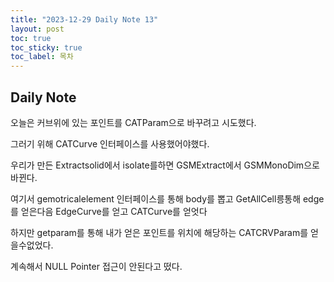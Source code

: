 ```yaml
---
title: "2023-12-29 Daily Note 13"
layout: post
toc: true
toc_sticky: true
toc_label: 목차
---
```


## Daily Note

오늘은 커브위에 있는 포인트를 CATParam으로 바꾸려고 시도했다.

그러기 위해 CATCurve 인터페이스를 사용했어야했다.

우리가 만든 Extractsolid에서 isolate를하면 GSMExtract에서 GSMMonoDim으로 바뀐다.

여기서 gemotricalelement 인터페이스를 통해 body를 뽑고 GetAllCell릉통해 edge를 얻은다음 EdgeCurve를 얻고 CATCurve를 얻엇다

하지만 getparam를 통해 내가 얻은 포인트를 위치에 해당하는 CATCRVParam를 얻을수없었다.

계속해서 NULL Pointer 접근이 안된다고 떴다.